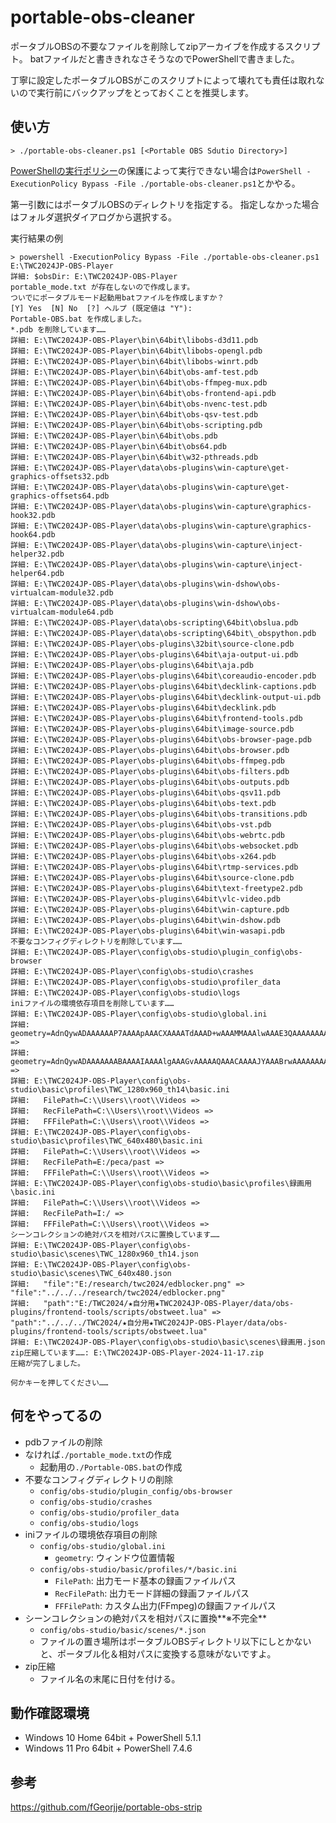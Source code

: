 # portable-obs-cleaner
ポータブルOBSの不要なファイルを削除してzipアーカイブを作成するスクリプト。
batファイルだと書ききれなさそうなのでPowerShellで書きました。

丁寧に設定したポータブルOBSがこのスクリプトによって壊れても責任は取れないので実行前にバックアップをとっておくことを推奨します。

## 使い方
```
> ./portable-obs-cleaner.ps1 [<Portable OBS Sdutio Directory>]
```
[PowerShellの実行ポリシー](https://learn.microsoft.com/ja-jp/PowerShell/module/microsoft.PowerShell.core/about/about_execution_policies?view=PowerShell-7.4)の保護によって実行できない場合は`PowerShell -ExecutionPolicy Bypass -File ./portable-obs-cleaner.ps1`とかやる。

第一引数にはポータブルOBSのディレクトリを指定する。
指定しなかった場合はフォルダ選択ダイアログから選択する。

実行結果の例
```
> powershell -ExecutionPolicy Bypass -File ./portable-obs-cleaner.ps1 E:\TWC2024JP-OBS-Player
詳細: $obsDir: E:\TWC2024JP-OBS-Player
portable_mode.txt が存在しないので作成します。
ついでにポータブルモード起動用batファイルを作成しますか？
[Y] Yes  [N] No  [?] ヘルプ (既定値は "Y"):
Portable-OBS.bat を作成しました。
*.pdb を削除しています……
詳細: E:\TWC2024JP-OBS-Player\bin\64bit\libobs-d3d11.pdb
詳細: E:\TWC2024JP-OBS-Player\bin\64bit\libobs-opengl.pdb
詳細: E:\TWC2024JP-OBS-Player\bin\64bit\libobs-winrt.pdb
詳細: E:\TWC2024JP-OBS-Player\bin\64bit\obs-amf-test.pdb
詳細: E:\TWC2024JP-OBS-Player\bin\64bit\obs-ffmpeg-mux.pdb
詳細: E:\TWC2024JP-OBS-Player\bin\64bit\obs-frontend-api.pdb
詳細: E:\TWC2024JP-OBS-Player\bin\64bit\obs-nvenc-test.pdb
詳細: E:\TWC2024JP-OBS-Player\bin\64bit\obs-qsv-test.pdb
詳細: E:\TWC2024JP-OBS-Player\bin\64bit\obs-scripting.pdb
詳細: E:\TWC2024JP-OBS-Player\bin\64bit\obs.pdb
詳細: E:\TWC2024JP-OBS-Player\bin\64bit\obs64.pdb
詳細: E:\TWC2024JP-OBS-Player\bin\64bit\w32-pthreads.pdb
詳細: E:\TWC2024JP-OBS-Player\data\obs-plugins\win-capture\get-graphics-offsets32.pdb
詳細: E:\TWC2024JP-OBS-Player\data\obs-plugins\win-capture\get-graphics-offsets64.pdb
詳細: E:\TWC2024JP-OBS-Player\data\obs-plugins\win-capture\graphics-hook32.pdb
詳細: E:\TWC2024JP-OBS-Player\data\obs-plugins\win-capture\graphics-hook64.pdb
詳細: E:\TWC2024JP-OBS-Player\data\obs-plugins\win-capture\inject-helper32.pdb
詳細: E:\TWC2024JP-OBS-Player\data\obs-plugins\win-capture\inject-helper64.pdb
詳細: E:\TWC2024JP-OBS-Player\data\obs-plugins\win-dshow\obs-virtualcam-module32.pdb
詳細: E:\TWC2024JP-OBS-Player\data\obs-plugins\win-dshow\obs-virtualcam-module64.pdb
詳細: E:\TWC2024JP-OBS-Player\data\obs-scripting\64bit\obslua.pdb
詳細: E:\TWC2024JP-OBS-Player\data\obs-scripting\64bit\_obspython.pdb
詳細: E:\TWC2024JP-OBS-Player\obs-plugins\32bit\source-clone.pdb
詳細: E:\TWC2024JP-OBS-Player\obs-plugins\64bit\aja-output-ui.pdb
詳細: E:\TWC2024JP-OBS-Player\obs-plugins\64bit\aja.pdb
詳細: E:\TWC2024JP-OBS-Player\obs-plugins\64bit\coreaudio-encoder.pdb
詳細: E:\TWC2024JP-OBS-Player\obs-plugins\64bit\decklink-captions.pdb
詳細: E:\TWC2024JP-OBS-Player\obs-plugins\64bit\decklink-output-ui.pdb
詳細: E:\TWC2024JP-OBS-Player\obs-plugins\64bit\decklink.pdb
詳細: E:\TWC2024JP-OBS-Player\obs-plugins\64bit\frontend-tools.pdb
詳細: E:\TWC2024JP-OBS-Player\obs-plugins\64bit\image-source.pdb
詳細: E:\TWC2024JP-OBS-Player\obs-plugins\64bit\obs-browser-page.pdb
詳細: E:\TWC2024JP-OBS-Player\obs-plugins\64bit\obs-browser.pdb
詳細: E:\TWC2024JP-OBS-Player\obs-plugins\64bit\obs-ffmpeg.pdb
詳細: E:\TWC2024JP-OBS-Player\obs-plugins\64bit\obs-filters.pdb
詳細: E:\TWC2024JP-OBS-Player\obs-plugins\64bit\obs-outputs.pdb
詳細: E:\TWC2024JP-OBS-Player\obs-plugins\64bit\obs-qsv11.pdb
詳細: E:\TWC2024JP-OBS-Player\obs-plugins\64bit\obs-text.pdb
詳細: E:\TWC2024JP-OBS-Player\obs-plugins\64bit\obs-transitions.pdb
詳細: E:\TWC2024JP-OBS-Player\obs-plugins\64bit\obs-vst.pdb
詳細: E:\TWC2024JP-OBS-Player\obs-plugins\64bit\obs-webrtc.pdb
詳細: E:\TWC2024JP-OBS-Player\obs-plugins\64bit\obs-websocket.pdb
詳細: E:\TWC2024JP-OBS-Player\obs-plugins\64bit\obs-x264.pdb
詳細: E:\TWC2024JP-OBS-Player\obs-plugins\64bit\rtmp-services.pdb
詳細: E:\TWC2024JP-OBS-Player\obs-plugins\64bit\source-clone.pdb
詳細: E:\TWC2024JP-OBS-Player\obs-plugins\64bit\text-freetype2.pdb
詳細: E:\TWC2024JP-OBS-Player\obs-plugins\64bit\vlc-video.pdb
詳細: E:\TWC2024JP-OBS-Player\obs-plugins\64bit\win-capture.pdb
詳細: E:\TWC2024JP-OBS-Player\obs-plugins\64bit\win-dshow.pdb
詳細: E:\TWC2024JP-OBS-Player\obs-plugins\64bit\win-wasapi.pdb
不要なコンフィグディレクトリを削除しています……
詳細: E:\TWC2024JP-OBS-Player\config\obs-studio\plugin_config\obs-browser
詳細: E:\TWC2024JP-OBS-Player\config\obs-studio\crashes
詳細: E:\TWC2024JP-OBS-Player\config\obs-studio\profiler_data
詳細: E:\TWC2024JP-OBS-Player\config\obs-studio\logs
iniファイルの環境依存項目を削除しています……
詳細: E:\TWC2024JP-OBS-Player\config\obs-studio\global.ini
詳細:   geometry=AdnQywADAAAAAAP7AAAApAAACXAAAATdAAAD+wAAAMMAAAlwAAAE3QAAAAAAAAAACgAAAAP7AAAAwwAACXAAAATd =>
詳細:   geometry=AdnQywADAAAAAAABAAAAIAAAAlgAAAGvAAAAAQAAACAAAAJYAAABrwAAAAAAAAAACgAAAAABAAAAIAAAAlgAAAGv =>
詳細: E:\TWC2024JP-OBS-Player\config\obs-studio\basic\profiles\TWC_1280x960_th14\basic.ini
詳細:   FilePath=C:\\Users\\root\\Videos =>
詳細:   RecFilePath=C:\\Users\\root\\Videos =>
詳細:   FFFilePath=C:\\Users\\root\\Videos =>
詳細: E:\TWC2024JP-OBS-Player\config\obs-studio\basic\profiles\TWC_640x480\basic.ini
詳細:   FilePath=C:\\Users\\root\\Videos =>
詳細:   RecFilePath=E:/peca/past =>
詳細:   FFFilePath=C:\\Users\\root\\Videos =>
詳細: E:\TWC2024JP-OBS-Player\config\obs-studio\basic\profiles\録画用\basic.ini
詳細:   FilePath=C:\\Users\\root\\Videos =>
詳細:   RecFilePath=I:/ =>
詳細:   FFFilePath=C:\\Users\\root\\Videos =>
シーンコレクションの絶対パスを相対パスに置換しています……
詳細: E:\TWC2024JP-OBS-Player\config\obs-studio\basic\scenes\TWC_1280x960_th14.json
詳細: E:\TWC2024JP-OBS-Player\config\obs-studio\basic\scenes\TWC_640x480.json
詳細:   "file":"E:/research/twc2024/edblocker.png" => "file":"../../../research/twc2024/edblocker.png"
詳細:   "path":"E:/TWC2024/★自分用★TWC2024JP-OBS-Player/data/obs-plugins/frontend-tools/scripts/obstweet.lua" =>
"path":"../../../TWC2024/★自分用★TWC2024JP-OBS-Player/data/obs-plugins/frontend-tools/scripts/obstweet.lua"
詳細: E:\TWC2024JP-OBS-Player\config\obs-studio\basic\scenes\録画用.json
zip圧縮しています……: E:\TWC2024JP-OBS-Player-2024-11-17.zip
圧縮が完了しました。

何かキーを押してください……
```

## 何をやってるの
- pdbファイルの削除
- なければ`./portable_mode.txt`の作成
  - 起動用の`./Portable-OBS.bat`の作成
- 不要なコンフィグディレクトリの削除
  - `config/obs-studio/plugin_config/obs-browser`
  - `config/obs-studio/crashes`
  - `config/obs-studio/profiler_data`
  - `config/obs-studio/logs`
- iniファイルの環境依存項目の削除
  - `config/obs-studio/global.ini`
    - `geometry`: ウィンドウ位置情報
  - `config/obs-studio/basic/profiles/*/basic.ini`
    - `FilePath`: 出力モード基本の録画ファイルパス
    - `RecFilePath`: 出力モード詳細の録画ファイルパス
    - `FFFilePath`: カスタム出力(FFmpeg)の録画ファイルパス
- シーンコレクションの絶対パスを相対パスに置換**※不完全**
  - `config/obs-studio/basic/scenes/*.json`
  - ファイルの置き場所はポータブルOBSディレクトリ以下にしとかないと、ポータブル化＆相対パスに変換する意味がないですよ。
- zip圧縮
  - ファイル名の末尾に日付を付ける。

## 動作確認環境
- Windows 10 Home 64bit + PowerShell 5.1.1
- Windows 11 Pro 64bit + PowerShell 7.4.6

## 参考
https://github.com/fGeorjje/portable-obs-strip
